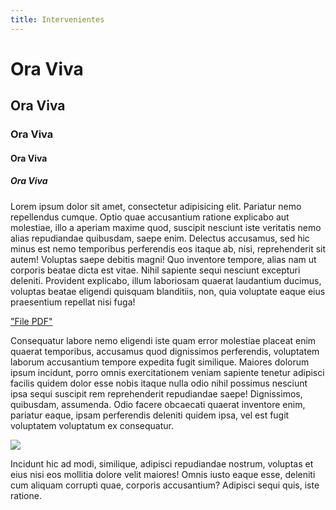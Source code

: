 ```yaml
---
title: Intervenientes
---
```


# Ora Viva
## Ora Viva
### Ora Viva
#### Ora Viva
##### Ora Viva

Lorem ipsum dolor sit amet, consectetur adipisicing elit. Pariatur nemo repellendus cumque. Optio quae accusantium ratione explicabo aut molestiae, illo a aperiam maxime quod, suscipit nesciunt iste veritatis nemo alias repudiandae quibusdam, saepe enim. Delectus accusamus, sed hic minus est nemo temporibus perferendis eos itaque ab, nisi, reprehenderit sit autem! Voluptas saepe debitis magni! Quo inventore tempore, alias nam ut corporis beatae dicta est vitae. Nihil sapiente sequi nesciunt excepturi deleniti. Provident explicabo, illum laboriosam quaerat laudantium ducimus, voluptas beatae eligendi quisquam blanditiis, non, quia voluptate eaque eius praesentium repellat nisi fuga! 

["File PDF"](../user/pages/intervenientes/file.pdf)

Consequatur labore nemo eligendi iste quam error molestiae placeat enim quaerat temporibus, accusamus quod dignissimos perferendis, voluptatem laborum accusantium tempore expedita fugit similique. Maiores dolorum ipsum incidunt, porro omnis exercitationem veniam sapiente tenetur adipisci facilis quidem dolor esse nobis itaque nulla odio nihil possimus nesciunt ipsa sequi suscipit rem reprehenderit repudiandae saepe! Dignissimos, quibusdam, assumenda. Odio facere obcaecati quaerat inventore enim, pariatur eaque, ipsam perferendis deleniti quidem ipsa, vel est fugit voluptatem voluptatum ex consequatur. 

![](../user/pages/intervenientes/image01.jpg)

Incidunt hic ad modi, similique, adipisci repudiandae nostrum, voluptas et eius nisi eos mollitia dolore velit maiores! Omnis iusto eaque esse, deleniti cum aliquam corrupti quae, corporis accusantium? Adipisci sequi quis, iste ratione.